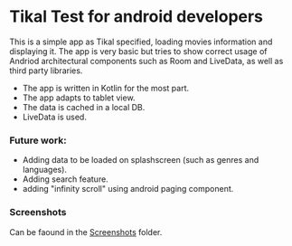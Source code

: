 Tikal Test for android developers
=================================

This is a simple app as Tikal specified, loading movies information and displaying it.
The app is very basic but tries to show correct usage of Andriod architectural components such as Room and LiveData, as well as third party libraries.

* The app is written in Kotlin for the most part.
* The app adapts to tablet view.
* The data is cached in a local DB.
* LiveData is used.

### Future work:
* Adding data to be loaded on splashscreen (such as genres and languages).
* Adding search feature.
* adding "infinity scroll" using android paging component.

### Screenshots
Can be faound in the [Screenshots](https://github.com/ShaharBmDev/TikalTest/tree/master/Screenshots) folder.
